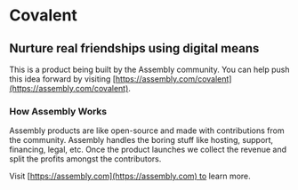 # Covalent

## Nurture real friendships using digital means

This is a product being built by the Assembly community. You can help push this idea forward by visiting [https://assembly.com/covalent](https://assembly.com/covalent).

### How Assembly Works

Assembly products are like open-source and made with contributions from the community. Assembly handles the boring stuff like hosting, support, financing, legal, etc. Once the product launches we collect the revenue and split the profits amongst the contributors.

Visit [https://assembly.com](https://assembly.com) to learn more.
